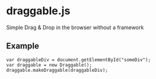 draggable.js
============

Simple Drag &amp; Drop in the browser without a framework

## Example

	var draggableDiv = document.getElementById("someDiv");
	var draggable = new Draggable();
	draggable.makeDraggable(draggableDiv);
